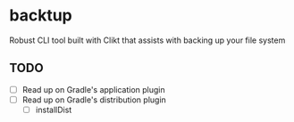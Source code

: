 # backtup
Robust CLI tool built with Clikt that assists with backing up your file system

## TODO
- [ ] Read up on Gradle's application plugin
- [ ] Read up on Gradle's distribution plugin
  - [ ] installDist
